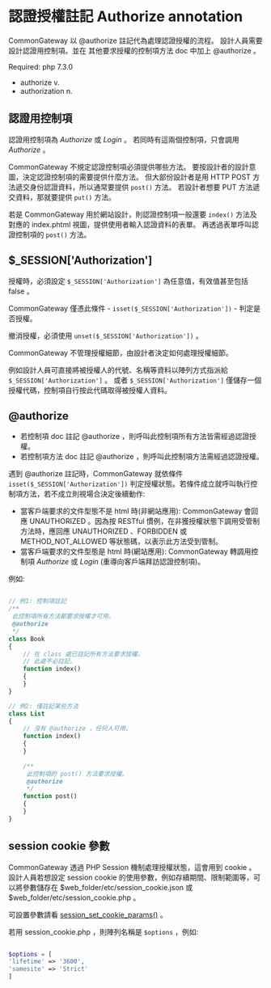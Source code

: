 認證授權註記 Authorize annotation
===============================

CommonGateway 以 @authorize 註記代為處理認證授權的流程。
設計人員需要設計認證用控制項。並在
其他要求授權的控制項方法 doc 中加上 @authorize 。

Required: php 7.3.0

* authorize v.
* authorization n.

認證用控制項
----------

認證用控制項為 *Authorize* 或 *Login* 。
若同時有這兩個控制項，只會調用 *Authorize* 。

CommonGateway 不規定認證控制項必須提供哪些方法。
要按設計者的設計意圖，決定認證控制項的需要提供什麼方法。
但大部份設計者是用 HTTP POST 方法遞交身份認證資料，所以通常要提供 `post()` 方法。
若設計者想要 PUT 方法遞交資料，那就要提供 `put()` 方法。

若是 CommonGateway 用於網站設計，則認證控制項一般還要 `index()` 方法及對應的 index.phtml 視圖，提供使用者輸入認證資料的表單。
再透過表單呼叫認證控制項的 `post()` 方法。

$_SESSION['Authorization']
--------------------------

授權時，必須設定 `$_SESSION['Authorization']` 為任意值，有效值甚至包括 false 。

CommonGateway 僅憑此條件 - `isset($_SESSION['Authorization'])` - 判定是否授權。

撤消授權，必須使用 `unset($_SESSION['Authorization'])` 。

CommonGateway 不管理授權細節，由設計者決定如何處理授權細節。

例如設計人員可直接將被授權人的代號、名稱等資料以陣列方式指派給 `$_SESSION['Authorization']` 。
或者 `$_SESSION['Authorization']` 僅儲存一個授權代碼，控制項自行按此代碼取得被授權人資料。

@authorize
----------

* 若控制項 doc 註記 @authorize ，則呼叫此控制項所有方法皆需經過認證授權。
* 若控制項方法 doc 註記 @authorize ，則呼叫此控制項方法需經過認證授權。

遇到 @authorize 註記時，CommonGateway 就依條件 `isset($_SESSION['Authorization'])`  判定授權狀態。若條件成立就呼叫執行控制項方法，若不成立則視場合決定後續動作:

* 當客戶端要求的文件型態不是 html 時(非網站應用):
  CommonGateway 會回應 UNAUTHORIZED 。因為按 RESTful 慣例，在非獲授權狀態下調用受管制方法時，應回應 UNAUTHORIZED 、FORBIDDEN 或 METHOD_NOT_ALLOWED 等狀態碼，以表示此方法受到管制。
* 當客戶端要求的文件型態是 html 時(網站應用):
  CommonGateway 轉調用控制項 *Authorize* 或 *Login* (重導向客戶端拜訪認證控制項)。

例如:

~~~php

// 例1: 控制項註記
/**
 此控制項所有方法都要求授權才可用。 
 @authorize
 */
class Book 
{
    // 在 class 處已註記所有方法要求授權。
    // 此處不必註記。
    function index()
    {
    }
}

// 例2: 僅註記某些方法
class List
{
    // 沒有 @authorize ，任何人可用。
    function index()
    {
    }
    
    /**
     此控制項的 post() 方法要求授權。
     @authorize
     */
    function post()
    {
    }
}

~~~

session cookie 參數
-------------------

CommonGateway 透過 PHP Session 機制處理授權狀態，這會用到 cookie 。
設計人員若想設定 session cookie 的使用參數，例如存續期間、限制範圍等，可以將參數儲存在  $web_folder/etc/session_cookie.json 或 $web_folder/etc/session_cookie.php 。

可設置參數請看 [session_set_cookie_params()](https://www.php.net/manual/en/function.session-set-cookie-params.php) 。

若用 session_cookie.php ，則陣列名稱是 `$options` ，例如:

~~~php

$options = [
'lifetime' => '3600',
'samesite' => 'Strict'
]

~~~

